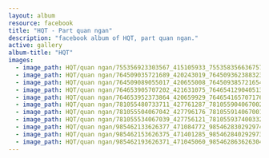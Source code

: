 ```yaml
---
layout: album
resource: facebook
title: "HQT - Part quan ngan"
description: "facebook album of HQT, part quan ngan."
active: gallery
album-title: "HQT"
images:
  - image_path: HQT/quan ngan/755356923303567_415105933_755358356636757_9080097428364972376_n.jpg
  - image_path: HQT/quan ngan/764509035721689_420243019_764509362388323_8046645778955098518_n.jpg
  - image_path: HQT/quan ngan/764509089055017_420655008_764509385721654_4231460444005452009_n.jpg
  - image_path: HQT/quan ngan/764653905707202_421631075_764654129040513_3253355614546901021_n.jpg
  - image_path: HQT/quan ngan/764653952373864_420659929_764654165707176_8477301894044701313_n.jpg
  - image_path: HQT/quan ngan/781055480733711_427761287_781055904067002_8020759802877552960_n.jpg
  - image_path: HQT/quan ngan/781055504067042_427796176_781055914067001_3722121986337436880_n.jpg
  - image_path: HQT/quan ngan/781055534067039_427756121_781055937400332_7923022331384296367_n.jpg
  - image_path: HQT/quan ngan/985462133626377_471084772_985462830292974_911000926711357277_n.jpg
  - image_path: HQT/quan ngan/985462153626375_471401285_985462840292973_7788507869824457843_n.jpg
  - image_path: HQT/quan ngan/985462193626371_471045060_985462863626304_241653766967761238_n.jpg
---
```

